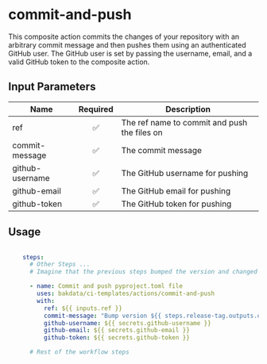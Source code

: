 # commit-and-push

This composite action commits the changes of your repository with an arbitrary commit message and then pushes
them using an authenticated GitHub user. The GitHub user is set by passing the username, email, and a valid GitHub token to the composite
action.

## Input Parameters

| Name            | Required | Description                                   |
|-----------------|:--------:|-----------------------------------------------|
| ref             |    ✅     | The ref name to commit and push the files on  |
| commit-message  |    ✅     | The commit message                            |
| github-username |    ✅     | The GitHub username for pushing               |
| github-email    |    ✅     | The GitHub email for pushing                  |
| github-token    |    ✅     | The GitHub token for pushing                  |

## Usage

```yaml

    steps:
      # Other Steps ...
      # Imagine that the previous steps bumped the version and changed wrote it to the pyproject.toml file

      - name: Commit and push pyproject.toml file
        uses: bakdata/ci-templates/actions/commit-and-push
        with:
          ref: ${{ inputs.ref }}
          commit-message: "Bump version ${{ steps.release-tag.outputs.old-tag }} → ${{ steps.release-tag.outputs.release-tag }}"
          github-username: ${{ secrets.github-username }}
          github-email: ${{ secrets.github-email }}
          github-token: ${{ secrets.github-token }}

      # Rest of the workflow steps
```